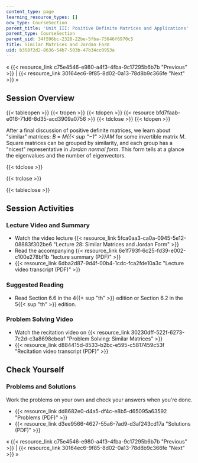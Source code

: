 ```yaml
---
content_type: page
learning_resource_types: []
ocw_type: CourseSection
parent_title: 'Unit III: Positive Definite Matrices and Applications'
parent_type: CourseSection
parent_uid: 34f596bc-2328-22be-5fba-75646f6970c5
title: Similar Matrices and Jordan Form
uid: b358f2d2-8636-54b7-503b-47b34cc0953a
---
```


« {{< resource_link c75e4546-e980-a4f3-4fba-9c17295b6b7b "Previous" >}} | {{< resource_link 30164ec6-9f85-8d02-0a13-78d8b9c366fe "Next" >}} »

Session Overview
----------------

{{< tableopen >}}
{{< tropen >}}
{{< tdopen >}}
{{< resource bfd7faab-e016-71d6-8d35-acd3909a0756 >}}
{{< tdclose >}}
{{< tdopen >}}


After a final discussion of positive definite matrices, we learn about "similar" matrices: _B_ = _M{{< sup "−1" >}}AM_ for some invertible matrix _M_. Square matrices can be grouped by similarity, and each group has a "nicest" representative in _Jordan normal form_. This form tells at a glance the eigenvalues and the number of eigenvectors.


{{< tdclose >}}

{{< trclose >}}

{{< tableclose >}}

Session Activities
------------------

### Lecture Video and Summary

*   Watch the video lecture {{< resource_link 5fca0aa3-ca0a-0945-5e12-08883f302be6 "Lecture 28: Similar Matrices and Jordan Form" >}}
*   Read the accompanying {{< resource_link 6e1f793f-6c25-fd39-e002-c100e278bf1b "lecture summary (PDF)" >}}
*   {{< resource_link 6dba2d87-9d4f-00b4-1cdc-fca2fde10a3c "Lecture video transcript (PDF)" >}}

### Suggested Reading

*   Read Section 6.6 in the 4{{< sup "th" >}} edition or Section 6.2 in the 5{{< sup "th" >}} edition.

### Problem Solving Video

*   Watch the recitation video on {{< resource_link 30230dff-522f-6273-7c2d-c3a8698cbeaf "Problem Solving: Similar Matrices" >}}
*   {{< resource_link d884415d-8533-b2bc-e595-c5817459c53f "Recitation video transcript (PDF)" >}}

Check Yourself
--------------

### Problems and Solutions

Work the problems on your own and check your answers when you're done.

*   {{< resource_link dd8682e0-d4a5-df4c-e8b5-d65095a63592 "Problems (PDF)" >}}
*   {{< resource_link d3ee9566-4627-55a6-7ad9-d3af243cd17a "Solutions (PDF)" >}}

« {{< resource_link c75e4546-e980-a4f3-4fba-9c17295b6b7b "Previous" >}} | {{< resource_link 30164ec6-9f85-8d02-0a13-78d8b9c366fe "Next" >}} »
